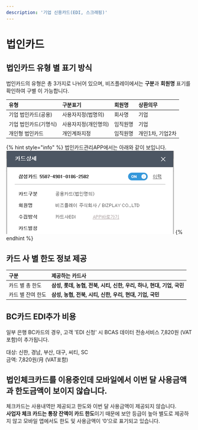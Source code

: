 ```yaml
---
description: '기업 신용카드(EDI, 스크래핑)'
---
```


# 법인카드

## 법인카드 유형 별 표기 방식 <a id="1"></a>

법인카드의 유형은 총 3가지로 나뉘어 있으며, 비즈플레이에서는 **구분**과 **회원명** 표기를 확인하여 구별 이 가능합니다.

| 유형 | 구분표기 | 회원명 | 상환의무 |
| :--- | :--- | :--- | :--- |
| 기업 법인카드\(공용\) | 사용자지정\(법명의\) | 회사명 | 기업 |
| 기업 법인카드\(기명식\) | 사용자지정\(개인명의\) | 임직원명 | 기업 |
| 개인형 법인카드 | 개인계좌지정 | 임직원명 | 개인1차, 기업2차 |

{% hint style="info" %}
법인카드관리APP에서는 아래와 같이 보입니다.  
![](../.gitbook/assets/iexplore_byu9xpry6s.png)
{% endhint %}

## 카드 사 별 한도 정보 제공 <a id="2"></a>

| 구분 | 제공하는 카드사 |
| :--- | :--- |
| 카드 별 총 한도 | **삼성, 롯데, 농협, 전북, 시티, 신한, 우리, 하나, 현대, 기업, 국민** |
| 카드 별 잔여 한도 | **삼성, 농협, 전북, 시티, 신한, 우리, 현대, 기업, 국민** |

## BC카드 EDI추가 비용

일부 은행 BC카드의 경우, 고객 'EDI 신청' 시 BCAS 데이터 전송서비스 7,820원 \(VAT포함\)이 추가됩니다.

대상: 신한, 경남, 부산, 대구, 씨티, SC   
금액: 7,820원/月 \(VAT포함\)



## **법인체크카드를 이용중인데 모바일에서 이번 달 사용금액과 한도금액이 보이지 않습니다.** <a id="4"></a>

체크카드는 사용내역만 제공되고 한도와 이번 달 사용금액이 제공되지 않습니다.   
**사업자 체크 카드는 통장 잔액이 카드 한도**이기 때문에 보안 등급이 높아 별도로 제공하지 않고 모바일 앱에서도 한도 및 사용금액이 ‘0’으로 표기되고 있습니다.

